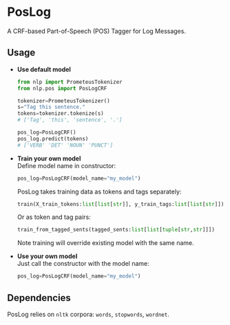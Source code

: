 # PosLog
A CRF-based Part-of-Speech (POS) Tagger for Log Messages.

## Usage
- **Use default model**  
    ```python
    from nlp import PrometeusTokenizer
    from nlp.pos import PosLogCRF

    tokenizer=PrometeusTokenizer()
    s="Tag this sentence."
    tokens=tokenizer.tokenize(s)
    # ['Tag', 'this', 'sentence', '.']

    pos_log=PosLogCRF()
    pos_log.predict(tokens)
    # ['VERB' 'DET' 'NOUN' 'PUNCT']
    ```
- **Train your own model**  
    Define model name in constructor:
    ```python
    pos_log=PosLogCRF(model_name="my_model")
    ```

    PosLog takes training data as tokens and tags separately:
    ```python
    train(X_train_tokens:list[list[str]], y_train_tags:list[list[str]])
    ```
    Or as token and tag pairs:
    ```python
    train_from_tagged_sents(tagged_sents:list[list[tuple[str,str]]])
    ```

    Note training will override existing model with the same name.

- **Use your own model**  
    Just call the constructor with the model name:
    ```python
    pos_log=PosLogCRF(model_name="my_model")
    ```

## Dependencies

PosLog relies on `nltk` corpora: `words`, `stopwords`, `wordnet`.